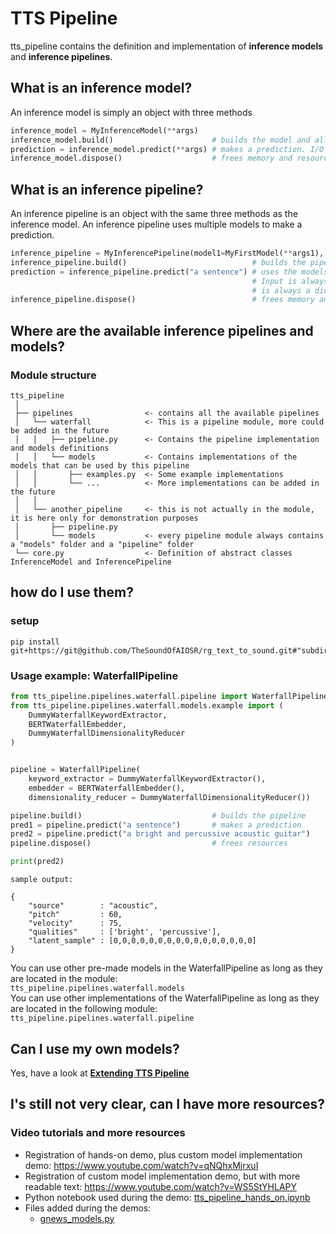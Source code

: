 # TTS Pipeline
tts_pipeline contains the definition and implementation of **inference models** and **inference pipelines**.

## What is an inference model?
An inference model is simply an object with three methods
```python
inference_model = MyInferenceModel(**args)
inference_model.build()                      # builds the model and all necessary resources
prediction = inference_model.predict(**args) # makes a prediction. I/O changes depending on the model
inference_model.dispose()                    # frees memory and resources
```

## What is an inference pipeline?
An inference pipeline is an object with the same three methods as the inference model.
An inference pipeline uses multiple models to make a prediction.
```python
inference_pipeline = MyInferencePipeline(model1=MyFirstModel(**args1), model2=MySecondModel(**args2))
inference_pipeline.build()                            # builds the pipeline
prediction = inference_pipeline.predict("a sentence") # uses the models to make a prediction. 
                                                      # Input is always a sentence and output 
                                                      # is always a dictionary with fixed fields
inference_pipeline.dispose()                          # frees memory and resources
```

## Where are the available inference pipelines and models?
### Module structure

    tts_pipeline  
     │
     ├── pipelines                <- contains all the available pipelines    
     │   └── waterfall            <- This is a pipeline module, more could be added in the future    
     │   │   ├── pipeline.py      <- Contains the pipeline implementation and models definitions
     │   │   └── models           <- Contains implementations of the models that can be used by this pipeline    
     │   │       ├── examples.py  <- Some example implementations    
     │   │       └── ...          <- More implementations can be added in the future    
     │   │    
     │   └── another_pipeline     <- this is not actually in the module, it is here only for demonstration purposes    
     │       ├── pipeline.py      
     │       └── models           <- every pipeline module always contains a "models" folder and a "pipeline" folder    
     └── core.py                  <- Definition of abstract classes InferenceModel and InferencePipeline    



## how do I use them?

### setup
``` 
pip install git+https://git@github.com/TheSoundOfAIOSR/rg_text_to_sound.git#"subdirectory=playground/mirco_nani/tts_pipeline" 
```

### Usage example: **WaterfallPipeline**
```python
from tts_pipeline.pipelines.waterfall.pipeline import WaterfallPipeline
from tts_pipeline.pipelines.waterfall.models.example import (
    DummyWaterfallKeywordExtractor,
    BERTWaterfallEmbedder,
    DummyWaterfallDimensionalityReducer
)


pipeline = WaterfallPipeline(
    keyword_extractor = DummyWaterfallKeywordExtractor(),
    embedder = BERTWaterfallEmbedder(),
    dimensionality_reducer = DummyWaterfallDimensionalityReducer())

pipeline.build()                             # builds the pipeline
pred1 = pipeline.predict("a sentence")       # makes a prediction
pred2 = pipeline.predict("a bright and percussive acoustic guitar")
pipeline.dispose()                           # frees resources

print(pred2)
```
``` sample output: ```
```
{
    "source"        : "acoustic",
    "pitch"         : 60,
    "velocity"      : 75,
    "qualities"     : ['bright', 'percussive'],
    "latent_sample" : [0,0,0,0,0,0,0,0,0,0,0,0,0,0,0,0]
}
```

You can use other pre-made models in the WaterfallPipeline as long as they are located in the module:  
 ```tts_pipeline.pipelines.waterfall.models```  
You can use other implementations of the WaterfallPipeline as long as they are located in the following module:   
 ```tts_pipeline.pipelines.waterfall.pipeline```


## Can I use my own models?
Yes, have a look at **[Extending TTS Pipeline](guides/extending_tts_pipeline.md)**

## I's still not very clear, can I have more resources?
### Video tutorials and more resources
* Registration of hands-on demo, plus custom model implementation demo: https://www.youtube.com/watch?v=qNQhxMjrxuI  
* Registration of custom model implementation demo, but with more readable text: https://www.youtube.com/watch?v=WS5StYHLAPY   
* Python notebook used during the demo: [tts_pipeline_hands_on.ipynb](notebooks/tts_pipeline_hands_on.ipynb)
* Files added during the demos:
    * [gnews_models.py](src/tts_pipeline/pipelines/waterfall/models/gnews_models.py)